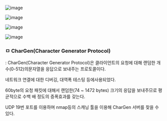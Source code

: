 ![image](https://user-images.githubusercontent.com/62640332/138555395-15e27ea8-f567-4017-a3f7-56d2fad6c0c3.png)




![image](https://user-images.githubusercontent.com/62640332/138555404-8220221a-8bdf-441d-812d-211372beebcc.png)



![image](https://user-images.githubusercontent.com/62640332/138555414-1ffee5b8-fd7d-4abd-959e-e5bd56b84cb6.png)


![image](https://user-images.githubusercontent.com/62640332/162669047-47713da2-a677-48cf-be4e-89f9d0e113ac.png)


### ㅁ CharGen(Character Generator Protocol)

: CharGen(Character Generator Protocol)은 클라이언트의 요청에 대해 랜덤한 개수(0-512)의문자열을 응답으로 보내주는 프로토콜이다. 

네트워크 연결에 대한 디버깅, 대역폭 테스팅 등에사용되었다. 

60byte의 요청 패킷에 대해서 랜덤한(74 ~ 1472 bytes) 크기의 응답을 보내주므로 평균적으로 수백 배 정도의 증폭효과를 갖는다.

UDP 19번 포트를 이용하며 nmap등의 스캐닝 툴을 이용해 CharGen 서버를 찾을 수 있다.
